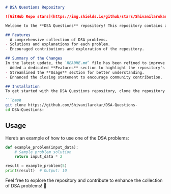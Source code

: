 ```markdown
# DSA Questions Repository

![GitHub Repo stars](https://img.shields.io/github/stars/Shivanilarokar/DSA-Questions-) ![GitHub forks](https://img.shields.io/github/forks/Shivanilarokar/DSA-Questions-) ![GitHub issues](https://img.shields.io/github/issues/Shivanilarokar/DSA-Questions-)

Welcome to the **DSA Questions** repository! This repository contains a collection of Data Structures and Algorithms (DSA) problems designed to help you enhance your coding skills.

## Features
- A comprehensive collection of DSA problems.
- Solutions and explanations for each problem.
- Encouraged contributions and exploration of the repository.

## Summary of the Changes
In the latest update, the `README.md` file has been refined to improve clarity and readability. Key changes include:
- Added a dedicated **Features** section to highlight the repository's offerings.
- Streamlined the **Usage** section for better understanding.
- Enhanced the closing statement to encourage community contribution.

## Installation
To get started with the DSA Questions repository, clone the repository to your local machine:

```bash
git clone https://github.com/Shivanilarokar/DSA-Questions-
cd DSA-Questions-
```

## Usage
Here’s an example of how to use one of the DSA problems:

```python
def example_problem(input_data):
    # Sample problem solution
    return input_data * 2

result = example_problem(5)
print(result)  # Output: 10
```

Feel free to explore the repository and contribute to enhance the collection of DSA problems! 🚀
```